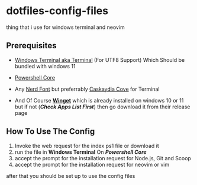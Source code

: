 # dotfiles-config-files
thing that i use for windows terminal and neovim

## Prerequisites

- [Windows Terminal aka Terminal](https://github.com/microsoft/terminal/releases/latest) (For UTF8 Support) Which Should be bundled with windows 11

- [Powershell Core](https://github.com/PowerShell/PowerShell/releases/latest)

- Any [Nerd Font](https://www.nerdfonts.com/font-downloads) but preferrably [Caskaydia Cove](https://github.com/ryanoasis/nerd-fonts/releases/download/v2.1.0/CascadiaCode.zip) for Terminal

- And Of Course [**Winget**](https://github.com/microsoft/winget-cli) which is already installed on windows 10 or 11 but if not (***Check Apps List First***) then go download it from their release page
## **How To Use The Config**

1. Invoke the web request for the index ps1 file or download it
2. run the file in **Windows Terminal** On ***Powershell Core***
3. accept the prompt for the installation request for Node.js, Git and Scoop
4. accept the prompt for the installation request for neovim or vim

after that you should be set up to use the config files